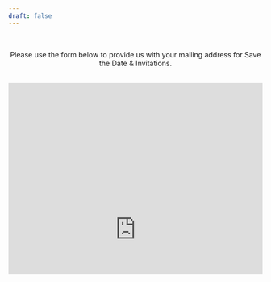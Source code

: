```yaml
---
draft: false
---
```



<div style="text-align: center;">
    <br>
    <p>Please use the form below to provide us with your mailing address for Save the Date & Invitations.</p>
    <br>

   <div style="max-width: 100%; overflow: hidden;">
        <div style="position: relative; padding-bottom: 75%; /* 4:3 aspect ratio */ overflow: hidden;">
            <iframe src="https://form.victorianobennett.wedding/www/rsvp/" style="border: none; position: absolute; top: 0; left: 0; width: 100%; height: 600;" scrolling="no" frameborder="0" allowfullscreen></iframe>
        </div>
    </div>
</div>



